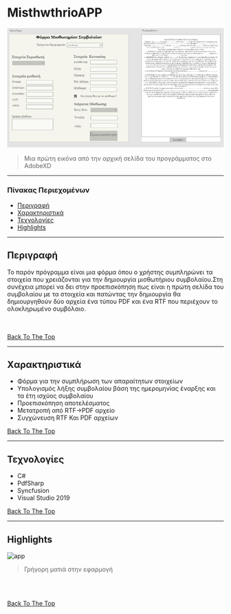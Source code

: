 # MisthwthrioAPP

![Project Image](images/misDesign.png)

> Μια πρώτη εικόνα από την αρχική σελίδα του προγράμματος στο AdobeXD

---

###  Πίνακας Περιεχομένων


- [Περιγραφή](#περιγραφή)
- [Xαρακτηριστικά](#χαρακτηριστικά)
- [Τεχνολογίες](#τεχνολογίες)
- [Highlights](#Highlights)
---

## Περιγραφή
Το παρόν πρόγραμμα είναι μια φόρμα όπου ο χρήστης συμπληρώνει τα στοιχεία που χρειάζονται για την δημιουργία μισθωτήριου 
συμβολαίου.Στη συνέχεια μπορεί να δει στην προεπισκόπηση πως είναι η πρώτη σελίδα του συμβολαίου με τα στοιχεία και πατώντας την δημιουργία θα δημιουργηθούν δύο αρχεία ένα τύπου PDF και ένα RTF που περιέχουν το ολοκληρωμένο συμβόλαιο.

 <br/><br/>
[Back To The Top](#misthwthrioapp)



---

## Xαρακτηριστικά
- Φόρμα για την συμπλήρωση των απαραίτητων στοιχείων
- Υπολογισμός λήξης συμβολαίου βάση της ημερομηνίας έναρξης και τα έτη ισχύος συμβολαίου
- Προεπισκόπηση αποτελέσματος
- Μετατροπή από RTF->PDF αρχείο
- Συγχώνευση RTF Και PDF αρχείων


[Back To The Top](#misthwthrioapp)


---

## Τεχνολογίες

- C#
- PdfSharp
- Syncfusion
- Visual Studio 2019

[Back To The Top](#misthwthrioapp)

---

## Highlights
![app](images/warehouseGIF.gif)
> Γρήγορη ματιά στην εφαρμογή
<br/>


<br/>

[Back To The Top](#misthwthrioapp)